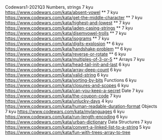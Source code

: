 Codewars1-2021Q3
Numbers, strings
7 kyu https://www.codewars.com/kata/absent-vowel \*\*
7 kyu https://www.codewars.com/kata/get-the-middle-character \*\*
7 kyu https://www.codewars.com/kata/highest-and-lowest \*\*
7 kyu https://www.codewars.com/kata/jaden-casing-strings \*\*
7 kyu https://www.codewars.com/kata/disemvowel-trolls \*\*
7 kyu https://www.codewars.com/kata/isograms \*\*
7 kyu https://www.codewars.com/kata/digits-explosion \*\*
6 kyu https://www.codewars.com/kata/handshake-problem \*\*
6 kyu https://www.codewars.com/kata/reverse-or-rotate \*\*
6 kyu https://www.codewars.com/kata/multiples-of-3-or-5 \*\*
Arrays
7 kyu https://www.codewars.com/kata/head-tail-init-and-last
6 kyu https://www.codewars.com/kata/array-deep-count
6 kyu https://www.codewars.com/kata/valid-string
6 kyu https://www.codewars.com/kata/sorting-by-bits
Functions
6 kyu https://www.codewars.com/kata/closures-and-scopes
6 kyu https://www.codewars.com/kata/can-you-keep-a-secret
Date
7 kyu https://www.codewars.com/kata/the-coupon-code
7 kyu https://www.codewars.com/kata/unlucky-days
4 kyu https://www.codewars.com/kata/human-readable-duration-format
Objects
7 kyu https://www.codewars.com/kata/mylanguages
6 kyu https://www.codewars.com/kata/run-length-encoding
6 kyu https://www.codewars.com/kata/urban-dictionary
Data Structures
7 kyu https://www.codewars.com/kata/convert-a-linked-list-to-a-string
5 kyu https://www.codewars.com/kata/fun-with-trees-array-to-tree
